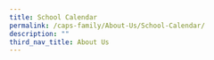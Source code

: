 ```yaml
---
title: School Calendar
permalink: /caps-family/About-Us/School-Calendar/
description: ""
third_nav_title: About Us
---
```


